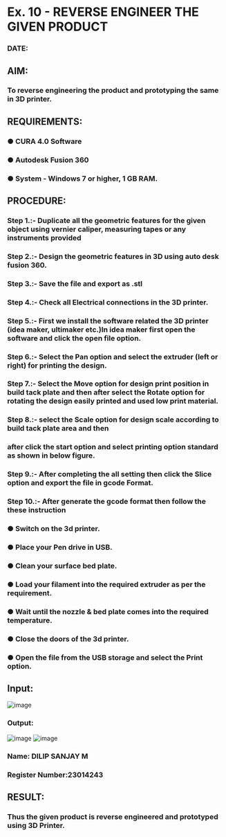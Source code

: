 # Ex. 10 - REVERSE ENGINEER THE GIVEN PRODUCT

### DATE: 

## AIM: 
### To reverse engineering the product and prototyping the same in 3D printer.

## REQUIREMENTS:
### ●	CURA 4.0 Software
### ●	 Autodesk Fusion 360
### ●	 System - Windows 7 or higher, 1 GB RAM.

## PROCEDURE:
### Step 1.:- Duplicate all the geometric features for the given object using vernier caliper, measuring tapes or any instruments provided
### Step 2.:- Design the geometric features in 3D using auto desk fusion 360.
### Step 3.:- Save the file and export as .stl
### Step 4.:- Check all Electrical connections in the 3D printer.
### Step 5.:- First we install the software related the 3D printer (idea maker, ultimaker etc.)In idea maker first open the software and click the open file option.
### Step 6.:- Select the Pan option and select the extruder (left or right) for printing the design.
### Step 7.:- Select the Move option for design print position in build tack plate and then after select the Rotate option for rotating the design easily printed and used low print material.
### Step 8.:- select the Scale option for design scale according to build tack plate area and then
### after click the start option and select printing option standard as shown in below figure.
### Step 9.:- After completing the all setting then click the Slice option and export the file in gcode Format.
### Step 10.:- After generate the gcode format then follow the these instruction 
  ###   ●	Switch on the 3d printer.
  ###   ●	Place your Pen drive in USB.
  ###   ●	Clean your surface bed plate.
  ###   ●	Load your filament into the required extruder as per the requirement.
  ###   ●	Wait until the nozzle & bed plate comes into the required temperature.
  ###   ●	Close the doors of the 3d printer.
  ###   ●	Open the file from the USB storage and select the Print option.

## Input:
![image](https://github.com/23000966/Ex.-10---REVERSE-ENGINEER-THE-GIVEN-PRODUCT/assets/153983364/59f5674a-8862-4414-a416-612b3fbe1470)

### Output:
![image](https://github.com/23000966/Ex.-10---REVERSE-ENGINEER-THE-GIVEN-PRODUCT/assets/153983364/89407df2-17d6-482a-9a35-cefd77a65fd2)
![image](https://github.com/23000966/Ex.-10---REVERSE-ENGINEER-THE-GIVEN-PRODUCT/assets/153983364/357812a8-6716-4297-920e-ca480a0a4c78)

### Name: DILIP SANJAY M
### Register Number:23014243

## RESULT:
###   Thus the given product is reverse engineered and prototyped using 3D Printer.

